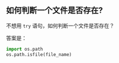 ## 如何判断一个文件是否存在?

不想用 `try` 语句，如何判断一个文件是否存在？

答案是：

```python
import os.path
os.path.isfile(file_name)
```


